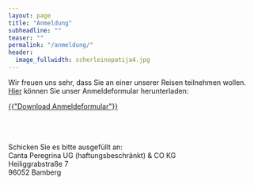 ```yaml
---
layout: page
title: "Anmeldung"
subheadline: ""
teaser: ""
permalink: "/anmeldung/"
header:
  image_fullwidth: scherleinopatija4.jpg
---
```


Wir freuen uns sehr, dass Sie an einer unserer Reisen teilnehmen wollen.  
[Hier](/assets/downloads/Anmeldeformular.pdf) können Sie unser Anmeldeformular herunterladen:

<div class="small-5 columns"><a class="radius button small" href="{{ site.url }}{{ site.baseurl }}{{"/assets/downloads/Anmeldeformular.pdf"}}"> {{"Download Anmeldeformular"}}</a></div><!-- /.small-5.columns -->
<br>
<br>
<br>


Schicken Sie es bitte ausgefüllt an:  
Canta Peregrina UG (haftungsbeschränkt) & CO KG  
Heiliggrabstraße 7  
96052 Bamberg  
